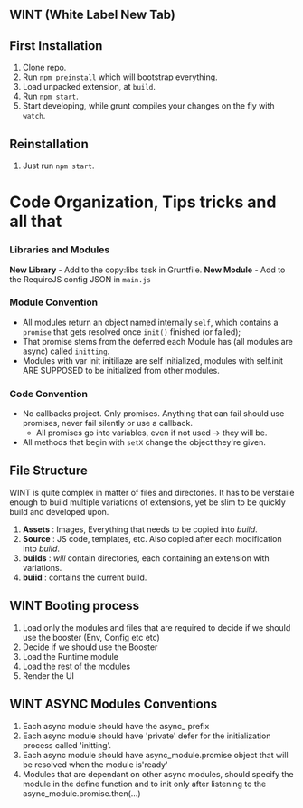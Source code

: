WINT (White Label New Tab)
--------------------------

## First Installation

1. Clone repo.
2. Run `npm preinstall` which will bootstrap everything.
3. Load unpacked extension, at `build`.
4. Run `npm start`.
5. Start developing, while grunt compiles your changes on the fly with `watch`.

## Reinstallation

1. Just run `npm start`.

# Code Organization, Tips tricks and all that

### Libraries and Modules

**New Library** - Add to the copy:libs task in Gruntfile.
**New Module**  - Add to the RequireJS config JSON in `main.js`

### Module Convention

- All modules return an object named internally `self`, which contains a `promise` that gets resolved once `init()` finished (or failed);
- That promise stems from the deferred each Module has (all modules are async) called `initting`.
- Modules with var init initiliaze are self initialized, modules with self.init ARE SUPPOSED to be initialized from other modules.

### Code Convention

- No callbacks project. Only promises. Anything that can fail should use promises, never fail silently or use a callback.
    - All promises go into variables, even if not used -> they will be.
- All methods that begin with `setX` change the object they're given.

## File Structure

WINT is quite complex in matter of files and directories. It has to be verstaile enough to build multiple variations of extensions, yet be slim to be quickly build and developed upon.

1. **Assets** : Images, Everything that needs to be copied into *build*.
2. **Source** : JS code, templates, etc. Also copied after each modification into *build*.
3. **builds** : *will* contain directories, each containing an extension with variations.
4. **buiid**  : contains the current build.


## WINT Booting process

1. Load only the modules and files that are required to decide if we should use the booster (Env, Config etc etc)
2. Decide if we should use the Booster
3. Load the Runtime module
4. Load the rest of the modules
5. Render the UI


## WINT ASYNC Modules Conventions

1. Each async module should have the async_ prefix
2. Each async module should have 'private' defer for the initialization process called 'initting'.
3. Each async module should have async_module.promise object that will be resolved when the module is'ready'
4. Modules that are dependant on other async modules, should specify the module in the define function and
   to init only after listening to the async_module.promise.then(...)
